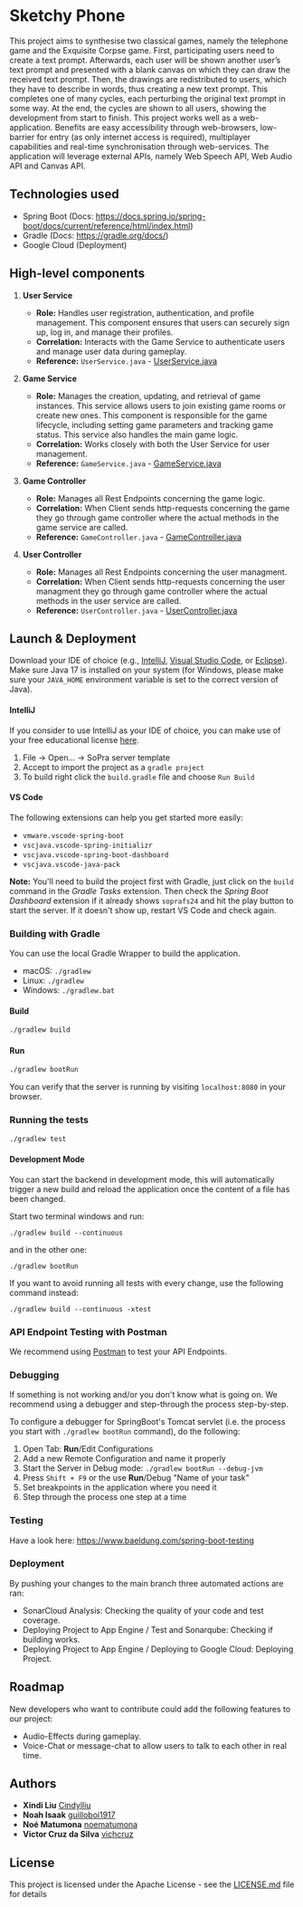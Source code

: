 # Sketchy Phone

This project aims to synthesise two classical games, namely the telephone game and the Exquisite Corpse game. First, participating users need to create a text prompt. Afterwards, each user will be shown another user’s text prompt and presented with a blank canvas on which they can draw the received text prompt. Then, the drawings are redistributed to users, which they have to describe in words, thus creating a new text prompt. This completes one of many cycles, each perturbing the original text prompt in some way. At the end, the cycles are shown to all users, showing the development from start to finish. This project works well as a web-application. Benefits are easy accessibility through web-browsers, low- barrier for entry (as only internet access is required), multiplayer capabilities and real-time synchronisation through web-services. The application will leverage external APIs, namely Web Speech API, Web Audio API and Canvas API.

## Technologies used
- Spring Boot (Docs: https://docs.spring.io/spring-boot/docs/current/reference/html/index.html)
- Gradle (Docs: https://gradle.org/docs/)
- Google Cloud (Deployment)

## High-level components
1. **User Service**
   - **Role:** Handles user registration, authentication, and profile management. This component ensures that users can securely sign up, log in, and manage their profiles.
   - **Correlation:** Interacts with the Game Service to authenticate users and manage user data during gameplay.
   - **Reference:** `UserService.java` - [UserService.java](https://github.com/sopra-fs24-group-25/SketchyPhone-Server/blob/main/src/main/java/ch/uzh/ifi/hase/soprafs24/service/UserService.java)

2. **Game Service**
   - **Role:** Manages the creation, updating, and retrieval of game instances. This service allows users to join existing game rooms or create new ones. This component is responsible for the game lifecycle, including setting game parameters and tracking game status. This service also handles the main game logic. 
   - **Correlation:** Works closely with both the User Service for user management.
   - **Reference:** `GameService.java` - [GameService.java](https://github.com/sopra-fs24-group-25/SketchyPhone-Server/blob/main/src/main/java/ch/uzh/ifi/hase/soprafs24/service/Game/GameService.java)

3. **Game Controller**
   - **Role:** Manages all Rest Endpoints concerning the game logic.
   - **Correlation:** When Client sends http-requests concerning the game they go through game controller where the actual methods in the game service are called.
   - **Reference:** `GameController.java` - [GameController.java](https://github.com/sopra-fs24-group-25/SketchyPhone-Server/blob/main/src/main/java/ch/uzh/ifi/hase/soprafs24/controller/GameController.java)

4. **User Controller**
   - **Role:** Manages all Rest Endpoints concerning the user managment.
   - **Correlation:** When Client sends http-requests concerning the user managment they go through game controller where the actual methods in the user service are called.
   - **Reference:** `UserController.java` - [UserController.java](https://github.com/sopra-fs24-group-25/SketchyPhone-Server/blob/main/src/main/java/ch/uzh/ifi/hase/soprafs24/controller/UserController.java)

## Launch & Deployment

Download your IDE of choice (e.g., [IntelliJ](https://www.jetbrains.com/idea/download/), [Visual Studio Code](https://code.visualstudio.com/), or [Eclipse](http://www.eclipse.org/downloads/)). Make sure Java 17 is installed on your system (for Windows, please make sure your `JAVA_HOME` environment variable is set to the correct version of Java).

#### IntelliJ
If you consider to use IntelliJ as your IDE of choice, you can make use of your free educational license [here](https://www.jetbrains.com/community/education/#students).
1. File -> Open... -> SoPra server template
2. Accept to import the project as a `gradle project`
3. To build right click the `build.gradle` file and choose `Run Build`

#### VS Code
The following extensions can help you get started more easily:
-   `vmware.vscode-spring-boot`
-   `vscjava.vscode-spring-initializr`
-   `vscjava.vscode-spring-boot-dashboard`
-   `vscjava.vscode-java-pack`

**Note:** You'll need to build the project first with Gradle, just click on the `build` command in the _Gradle Tasks_ extension. Then check the _Spring Boot Dashboard_ extension if it already shows `soprafs24` and hit the play button to start the server. If it doesn't show up, restart VS Code and check again.

### Building with Gradle
You can use the local Gradle Wrapper to build the application.
-   macOS: `./gradlew`
-   Linux: `./gradlew`
-   Windows: `./gradlew.bat`

#### Build

```bash
./gradlew build
```

#### Run

```bash
./gradlew bootRun
```

You can verify that the server is running by visiting `localhost:8080` in your browser.

### Running the tests

```bash
./gradlew test
```

#### Development Mode
You can start the backend in development mode, this will automatically trigger a new build and reload the application
once the content of a file has been changed.

Start two terminal windows and run:

`./gradlew build --continuous`

and in the other one:

`./gradlew bootRun`

If you want to avoid running all tests with every change, use the following command instead:

`./gradlew build --continuous -xtest`

### API Endpoint Testing with Postman
We recommend using [Postman](https://www.getpostman.com) to test your API Endpoints.

### Debugging
If something is not working and/or you don't know what is going on. We recommend using a debugger and step-through the process step-by-step.

To configure a debugger for SpringBoot's Tomcat servlet (i.e. the process you start with `./gradlew bootRun` command), do the following:

1. Open Tab: **Run**/Edit Configurations
2. Add a new Remote Configuration and name it properly
3. Start the Server in Debug mode: `./gradlew bootRun --debug-jvm`
4. Press `Shift + F9` or the use **Run**/Debug "Name of your task"
5. Set breakpoints in the application where you need it
6. Step through the process one step at a time

### Testing
Have a look here: https://www.baeldung.com/spring-boot-testing

### Deployment

By pushing your changes to the main branch three automated actions are ran:
- SonarCloud Analysis: Checking the quality of your code and test coverage.
- Deploying Project to App Engine / Test and Sonarqube: Checking if building works.
- Deploying Project to App Engine / Deploying to Google Cloud: Deploying Project. 

## Roadmap
New developers who want to contribute could add the following features to our project:
- Audio-Effects during gameplay.
- Voice-Chat or message-chat to allow users to talk to each other in real time.

## Authors

* **Xindi Liu**  [Cindylliu](https://github.com/Cindylliu)
* **Noah Isaak**  [guilloboi1917](https://github.com/guilloboi1917)
* **Noé Matumona**  [noematumona](https://github.com/noematumona)
* **Victor Cruz da Silva**  [vichcruz](https://github.com/vichcruz)

## License

This project is licensed under the Apache License - see the [LICENSE.md](LICENSE) file for details

